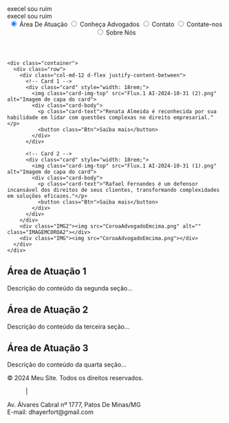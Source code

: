 <!DOCTYPE html>
<html lang="pt-BR">

<head>
  <meta charset="UTF-8">
  <meta name="viewport" content="width=device-width, initial-scale=1.0">
  <title>Companhia Advogados</title>
  <link rel="stylesheet" href="https://stackpath.bootstrapcdn.com/bootstrap/4.1.3/css/bootstrap.min.css"
    integrity="sha384-MCw98/SFnGE8fJT3GXwEOngsV7Zt27NXFoaoApmYm81iuXoPkFOJwJ8ERdknLPMO" crossorigin="anonymous">
  <link href="https://fonts.googleapis.com/css2?family=Petit+Formal+Script&display=swap" rel="stylesheet">
  <link rel="stylesheet" href="style.css">
</head>

<body>
  <div class="box">
    <div class="inner">
      <span>execel sou ruim</span>
    </div>
    <div class="inner">
      <span>execel sou ruim</span>
    </div>
  </div>
  <!-- Primeira Section com Background e Cards -->
  <section class="content-background">
    <header class="d-flex justify-content-between align-items-center">
      <div class="header-left"></div>
      <div class="header-right">
        <div class="btn-group-container text-center mt-4">
          <div class="btn-group btn-group-toggle" data-toggle="buttons">
            <label class="btn btn-secondary active">
              <input type="radio" name="options" id="option2" autocomplete="off" checked=""> Área De Atuação
            </label>
            <label class="btn btn-secondary active">
              <input type="radio" name="options" id="option3" autocomplete="off"> Conheça Advogados
            </label>
            <label class="btn btn-secondary active">
              <input type="radio" name="options" id="option4" autocomplete="off"> Contato
            </label>
            <label class="btn btn-secondary active">
              <input type="radio" name="options" id="option5" autocomplete="off"> Contate-nos
            </label>
            <label class="btn btn-secondary active">
              <input type="radio" name="options" id="option6" autocomplete="off"> Sobre Nós
            </label>
          </div>
        </div>
      </div>
    </header>

    <div class="container">
      <div class="row">
        <div class="col-md-12 d-flex justify-content-between">
          <!-- Card 1 -->
          <div class="card" style="width: 18rem;">
            <img class="card-img-top" src="Flux.1 AI-2024-10-31 (2).png" alt="Imagem de capa do card">
            <div class="card-body">
              <p class="card-text">"Renata Almeida é reconhecida por sua habilidade em lidar com questões complexas no direito empresarial."</p>
              <button class="Btn">Saiba mais</button>
            </div>
          </div>

          <!-- Card 2 -->
          <div class="card" style="width: 18rem;">
            <img class="card-img-top" src="Flux.1 AI-2024-10-31 (1).png" alt="Imagem de capa do card">
            <div class="card-body">
              <p class="card-text">"Rafael Fernandes é um defensor incansável dos direitos de seus clientes, transformando complexidades em soluções eficazes."</p>
              <button class="Btn">Saiba mais</button>
            </div>
          </div>
        </div>
        <div class="IMG2"><img src="CoroaAdvogadoEmcima.png" alt="" class="IMAGEMCOROA2"></div>
        <div class="IMG"><img src="CoroaAdvogadoEmcima.png"></div>
      </div>
    </div>
  </section>

  <!-- Section 2 com imagem de fundo -->
  <section class="section-2">
    <div class="container">
      <h2 class="text-center mb-4">Área de Atuação 1</h2>
      <p>Descrição do conteúdo da segunda seção...</p>
    </div>
  </section>

  <!-- Section 3 com imagem de fundo -->
  <section class="section-3">
    <div class="container">
      <h2 class="text-center mb-4">Área de Atuação 2</h2>
      <p>Descrição do conteúdo da terceira seção...</p>
    </div>
  </section>

  <!-- Section 4 com imagem de fundo -->
  <section class="section-4">
    <div class="container">
      <h2 class="text-center mb-4">Área de Atuação 3</h2>
      <p>Descrição do conteúdo da quarta seção...</p>
    </div>
  </section>

  <!-- Footer -->
  <footer>
    <div class="footer-image">
      <div class="glass-effect-footer">
        <p>© 2024 Meu Site. Todos os direitos reservados.</p>
        <p>
          <a href="#" style="color: white;">Sobre</a> |
          <a href="#" style="color: white;">Contato</a>
        </p>
        <p>Av. Álvares Cabral nº 1777, Patos De Minas/MG<br>
          E-mail: dhayerfort@gmail.com</p>
      </div>
    </div>
  </footer>

</body>

</html>
